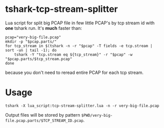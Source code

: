 # tshark-tcp-stream-splitter

Lua script for split big PCAP file in few little PCAP's by tcp stream id with **one** tshark run. It's **much** faster than:

``` shell
pcap="very-big-file.pcap"
mkdir -p "$pcap.parts/"
for tcp_stream in $(tshark -n -r "$pcap" -T fields -e tcp.stream | sort -un | tail -1); do
    tshark -Y "tcp.stream eq ${tcp_stream}" -r "$pcap" -w "$pcap.parts/$tcp_stream.pcap"
done
```

because you don't need to reread entire PCAP for each tcp stream.

# Usage

``` shell
tshark -X lua_script:tcp-stream-splitter.lua -n -r very-big-file.pcap
```

Output files will be stored by pattern `$PWD/very-big-file.pcap.parts/$TCP_STREAM_ID.pcap`.
